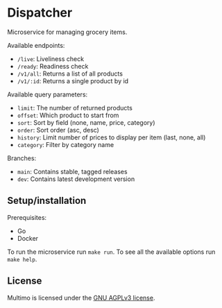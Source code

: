 # Dispatcher

Microservice for managing grocery items.

Available endpoints:
- `/live`: Liveliness check
- `/ready`: Readiness check
- `/v1/all`: Returns a list of all products
- `/v1/:id`: Returns a single product by id

Available query parameters:
- `limit`: The number of returned products
- `offset`: Which product to start from
- `sort`: Sort by field (none, name, price, category)
- `order`: Sort order (asc, desc)
- `history`: Limit number of prices to display per item (last, none, all)
- `category`: Filter by category name

Branches:
- `main`: Contains stable, tagged releases
- `dev`: Contains latest development version

## Setup/installation

Prerequisites:
- Go
- Docker

To run the microservice run `make run`.
To see all the available options run `make help`.

## License

Multimo is licensed under the [GNU AGPLv3 license](LICENSE).
